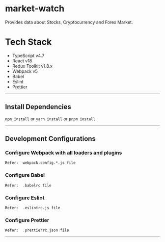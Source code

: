 # market-watch

Provides data about Stocks, Cryptocurrency and Forex Market.

# Tech Stack

- TypeScript v4.7
- React v18
- Redux Toolkit v1.8.x
- Webpack v5
- Babel
- Eslint
- Prettier

---

## Install Dependencies

`npm install` or `yarn install` or `pnpm install` 

---

## Development Configurations

### Configure Webpack with all loaders and plugins

`Refer:  webpack.config.*.js file` 

### Configure Babel

`Refer:  .babelrc file`

### Configure Eslint

`Refer:  .eslintrc.js file`

### Configure Prettier

`Refer:  .prettierrc.json file`

---
